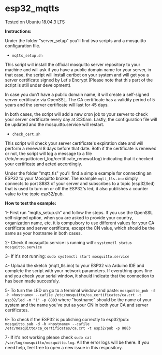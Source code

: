 # esp32_mqtts

Tested on Ubuntu 18.04.3 LTS

**Instructions:**

Under the folder "server_setup" you'll find two scripts and a mosquitto configuration file.

- ```mqtts_setup.sh``` 

This script will install the official mosquitto server repository to your machine and will ask if you have a public domain name for your server, in that case, the script will install certbot on your system and will get you a server certificate signed by Let's Encrypt (Please note that this part of the script is still under development). 

In case you don't have a public domain name, it will create a self-signed server certificate via OpenSSL. The CA certificate has a validity period of 5 years and the server certificate will last for 45 days.

In both cases, the script will add a new cron job to your server to check your server certificate every day at 3:30am. Lastly, the configuration file will be updated and the mosquitto.service will restart.



- ```check_cert.sh```

This script will check your server certificate's expiration date and will perform a renewal 8 days before that date. Both if the certificate is renewed or not, the script will log a message to a file (/etc/mosquitto/cert_log/certificate_renewal.log) indicating that it checked your certificate and acted accordingly.

Under the folder "mqtt_tls" you'll find a simple example for connecting an ESP32 to your Mosquitto broker. 
The example ```mqtt_tls.ino``` simply connects to port 8883 of your server and subscribes to a topic (esp32/led) that is used to turn on or off the ESP32's led, it also publishes a counter value to the topic esp32/pub.

**How to test the example:**

1- First run "mqtts_setup.sh" and follow the steps. If you use the OpenSSL self-signed option, when you are asked to provide your country, organization name, etc. it is compulsory to use different values for your CA certificate and server certificate, except the CN value, which should be the same as your hostname in both cases.

2- Check if mosquitto.service is running with: ```systemctl status mosquitto.service```

3- If it's not running: ```sudo systemctl start mosquitto.service```

4- Upload the sketch (mqtt_tls.ino) to your ESP32 via Arduino IDE and complete the script with your network parameters. If everything goes fine and you check your serial window, it should indicate that the connection to has been made succesfuly.

5- To turn the LED on go to a terminal window and paste: ```mosquitto_pub -d -h <hostname> --cafile /etc/mosquitto/ca_certificates/ca.crt -t esp32/led -m "1" -p 8883``` where "hostname" should be the name of your system and the name you've put as your CN in both your CA and server certificates.

6- To check if the ESP32 is publishing correctly to esp32/pub: ```mosquitto_sub -d -h <hostname> --cafile /etc/mosquitto/ca_certificates/ca.crt -t esp32/pub -p 8883```

7- If it's not working please check ```sudo cat /var/log/mosquitto/mosquitto.log```. All the error logs will be there. If you need help, feel free to open a new issue in this respository.
